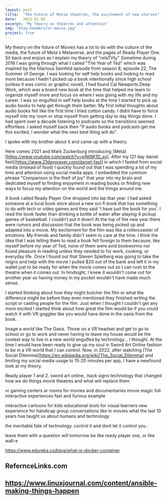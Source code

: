 ```yaml
---
layout: post
title:  "The Future of Movie theatres, The excitement of new stories"
date:   2022-02-02
excerpt: "My theory on theatres and attention"
img: "blog-headers/vr-movie.jpg" 
project: true  
---
```


My theory on the future of Movies has a lot to do with the culture of the media, the future of Meta's Metaverse, and the pages of Ready Player One. Sit back and enjoys as I explain my theory of "relaTVty" 
Sometime during 2016 I was going through what I called "The Year of Ted" which was inspired by the hilarious Seinfeld episode from season 8, episode 22, The Summer of George.  I was looking for self help books and looking to read more because I hadn't picked up a book intentionally since high school (unless it was comic or graphic novel). I had found Cal Newports Deep Work, which was a brand new book at the time that helped me learn to organize myself more and focus on where I was going with my life and my career. I was so engulfed in self help books at the time I started to pick up audio books to help get through them better. My first initial thoughts about audio books felt like the first time I tried cotton candy. I didnt have to force myself into my room or stop myself from getting day to day things done. I had spent over a decade listening to podcasts so the transitions seemed effortless. I asked myself back then "If audio books and podcasts get me this excited, I wonder what the next best thing will do". 

I spoke with my brother about it and came up with a theory. 

Here comes 2021 and Mark Zuckerburg introducing (Meta)[https://www.youtube.com/watch?v=pjNI9K1D_xo]. After my (21 day daniel fast)[https://www.21dayprayer.com/daniel-fast] in which I fasted from social media (instead of food) I quickly found out that I was spending a lot of my time and attention using social media apps. I embedded the common phrase "Comparison is the theif of joy" that year into my brain and dedicated myself to finding enjoyment in reading books or finding new ways to focus my attention on the world and the things around me. 

A book called Ready Player One dropped into lap that year. I had asked someone at a local book store about a new sci-fi book that has something to do with tech or video games and they said 'I have just the book for you'. I read the book faster than drinking a bottle of water after playing 4 pickup games of basketball. I couldn't put it down! At the top of the new year there were rumors and discussion that the book was being picked up and adapted into a movie. My excitement for the film was like a rollercoaster of emotions. My friends and family didn't seem to care at the time. I think the idea that I was telling them to read a book felt foreign to them because, like myself  before my year of Ted, none of them were avid bookworms nor found pleasure in reading unless they needed to for work, cooking, or everyday life. Once I found out that Steven Spielberg was going to take the reigns and help with the movie I pulled $20 out of the bank and left it in my wallet just to be ready for when the movie comes out so I can rush to the theatre when it comes out. In hindsight, I knew it wouldn't come out for another year so having money in my pocket wouldn't have made much sense. 

I started thinking about how they might butcher the film or what the difference might be before they even mentioned they finished writing the script or casting people for the film. Just when I thought I couldn't get any more excited I started think about how great the film would be if you could watch it with VR goggles like you would have done in the oasis from the book. 

Image a world like The Oasis. Throw on a VR headset and get to go to school or go to work and never having to leave my house would be the coolest way to live in a new world engulfed by technology... I thought. At the time I would have been ready to give up my soul in Sword Art Online fashion to be in a VR world that I can control. Now, in 2022, after watching (The Social Dilemma)[https://en.wikipedia.org/wiki/The_Social_Dilemma] and limiting my social media usage to 15-20 minutes per app, I have a newfound look at my theory. 


Ready player 1 and 2.
sword art online, .hack signs
technology that changed how we do things
movie theatres and what will replace them

vr gaming centers
ar rooms for movies and documentaries
movie magic
full interactive experiences
  fast and furious example

interactive cartoons for kids
educational tools for visual learners
new experience for handicap
group conversations like in movies
what the last 10 years has taught us about humans and technology

the inevitable fate of technology.
control it and dont let it control you .

leave them with a question
will tomorrow be like ready player one, or like wall-e






https://www.edureka.co/blog/what-is-docker-container


## RefernceLinks.com
## https://www.linuxjournal.com/content/ansible-making-things-happen
